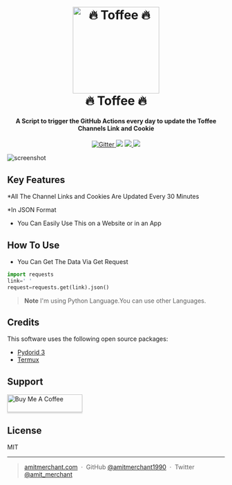 
<h1 align="center">
  <br>
  <a href="https://play.google.com/store/apps/details?id=com.banglalink.toffee"><img src="https://github.com/Jeshan-akand/Toffee-Channels-Link-Headers/blob/main/toffee_logo.jpeg" alt="🔥 Toffee 🔥" width="200"></a>
  <br>
  🔥 Toffee 🔥
  <br>
</h1>

<h4 align="center">A Script to trigger the GitHub Actions every day to update the Toffee Channels Link and Cookie </h4>

<p align="center">
  <a href="https://badge.fury.io/js/electron-markdownify">
    <img src="https://badge.fury.io/js/electron-markdownify.svg"
         alt="Gitter">
  </a>
  <a href="https://gitter.im/amitmerchant1990/electron-markdownify"><img src="https://badges.gitter.im/amitmerchant1990/electron-markdownify.svg"></a>
  <a href="https://saythanks.io/to/bullredeyes@gmail.com">
      <img src="https://img.shields.io/badge/SayThanks.io-%E2%98%BC-1EAEDB.svg">
  </a>
  <a href="https://www.paypal.me/AmitMerchant">
    <img src="https://img.shields.io/badge/$-donate-ff69b4.svg?maxAge=2592000&amp;style=flat">
  </a>
</p>



![screenshot](https://github.com/Jeshan-akand/Toffee-Channels-Link-Headers/blob/main/images%20(1).jpeg)

## Key Features

*All The Channel Links and Cookies Are Updated Every 30 Minutes

*In JSON Format

* You Can Easily Use This on a Website or in an App


## How To Use

* You Can Get The Data Via Get Request




```python
import requests
link=' '
request=requests.get(link).json()

```

> **Note**
> I'm using Python Language.You can use other Languages.



## Credits

This software uses the following open source packages:

- [Pydorid 3](http://electron.atom.io/)
- [Termux](https://nodejs.org/)






## Support

<a href="https://www.buymeacoffee.com/5Zn8Xh3l9" target="_blank"><img src="https://www.buymeacoffee.com/assets/img/custom_images/purple_img.png" alt="Buy Me A Coffee" style="height: 41px !important;width: 174px !important;box-shadow: 0px 3px 2px 0px rgba(190, 190, 190, 0.5) !important;-webkit-box-shadow: 0px 3px 2px 0px rgba(190, 190, 190, 0.5) !important;" ></a>

<p>

## License

MIT

---

> [amitmerchant.com](https://www.amitmerchant.com) &nbsp;&middot;&nbsp;
> GitHub [@amitmerchant1990](https://github.com/amitmerchant1990) &nbsp;&middot;&nbsp;
> Twitter [@amit_merchant](https://twitter.com/amit_merchant)
